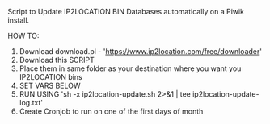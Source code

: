Script to Update IP2LOCATION BIN Databases automatically on a Piwik install.

HOW TO:

1. Download download.pl - 'https://www.ip2location.com/free/downloader'
2. Download this SCRIPT
3. Place them in same folder as your destination where you want you IP2LOCATION bins
4. SET VARS BELOW
5. RUN USING 'sh -x ip2location-update.sh 2>&1 | tee ip2location-update-log.txt'
6. Create Cronjob to run on one of the first days of month
